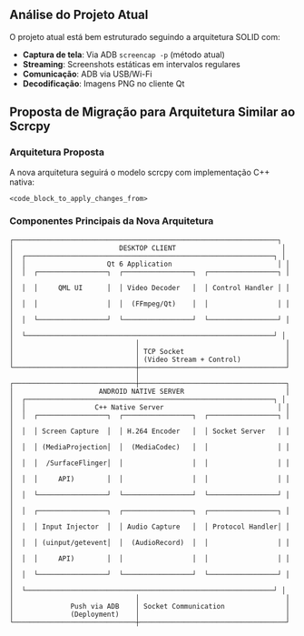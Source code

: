 
## Análise do Projeto Atual

O projeto atual está bem estruturado seguindo a arquitetura SOLID com:
- **Captura de tela**: Via ADB `screencap -p` (método atual)
- **Streaming**: Screenshots estáticas em intervalos regulares
- **Comunicação**: ADB via USB/Wi-Fi
- **Decodificação**: Imagens PNG no cliente Qt

## Proposta de Migração para Arquitetura Similar ao Scrcpy

### Arquitetura Proposta

A nova arquitetura seguirá o modelo scrcpy com implementação C++ nativa:

```
<code_block_to_apply_changes_from>
```

### Componentes Principais da Nova Arquitetura

```
┌─────────────────────────────────────────────────────────────────┐
│                          DESKTOP CLIENT                          │
│  ┌─────────────────────────────────────────────────────────────┐ │
│  │                    Qt 6 Application                          │ │
│  │  ┌─────────────────┐  ┌─────────────────┐  ┌─────────────────┐ │ │
│  │  │     QML UI      │  │ Video Decoder   │  │ Control Handler │ │ │
│  │  │                 │  │  (FFmpeg/Qt)    │  │                 │ │ │
│  │  └─────────────────┘  └─────────────────┘  └─────────────────┘ │ │
│  └─────────────────────────────────────────────────────────────┘ │
│                              │                                    │
│                              │ TCP Socket                         │
│                              │ (Video Stream + Control)           │
└──────────────────────────────┼────────────────────────────────────┘
                               │
┌──────────────────────────────┼────────────────────────────────────┐
│                     ANDROID NATIVE SERVER                         │
│  ┌─────────────────────────────────────────────────────────────┐ │
│  │                 C++ Native Server                            │ │
│  │  ┌─────────────────┐  ┌─────────────────┐  ┌─────────────────┐ │ │
│  │  │ Screen Capture  │  │ H.264 Encoder   │  │ Socket Server   │ │ │
│  │  │ (MediaProjection│  │  (MediaCodec)   │  │                 │ │ │
│  │  │  /SurfaceFlinger│  │                 │  │                 │ │ │
│  │  │     API)        │  │                 │  │                 │ │ │
│  │  └─────────────────┘  └─────────────────┘  └─────────────────┘ │ │
│  │  ┌─────────────────┐  ┌─────────────────┐  ┌─────────────────┐ │ │
│  │  │ Input Injector  │  │ Audio Capture   │  │ Protocol Handler│ │ │
│  │  │ (uinput/getevent│  │  (AudioRecord)  │  │                 │ │ │
│  │  │     API)        │  │                 │  │                 │ │ │
│  │  └─────────────────┘  └─────────────────┘  └─────────────────┘ │ │
│  └─────────────────────────────────────────────────────────────┘ │
│                              │                                    │
│              Push via ADB    │ Socket Communication               │
│              (Deployment)    │                                    │
└──────────────────────────────┼────────────────────────────────────┘
```

